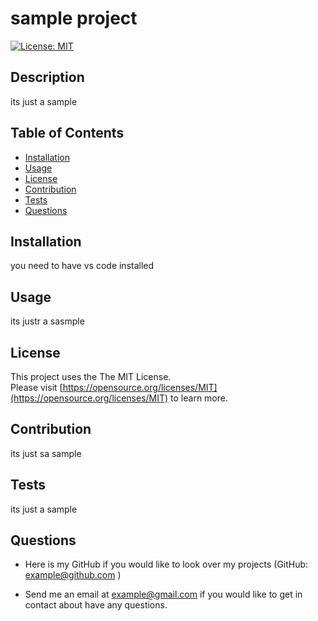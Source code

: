
  # sample project

  [![License: MIT](https://img.shields.io/badge/License-MIT-yellow.svg?style=for-the-badge&logo=appveyor&logoColor=violet)](https://opensource.org/licenses/MIT)

  ## Description

  its just a sample 

  ## Table of Contents
  * [Installation](#installation)
  * [Usage](#usage)
  * [License](#license)
  * [Contribution](#contribution)
  * [Tests](#tests)
  * [Questions](#questions)
  
  ## Installation

  you need to have vs code installed

  ## Usage

  its justr a sasmple

  ## License

  This project uses the The MIT License.  
  Please visit [https://opensource.org/licenses/MIT](https://opensource.org/licenses/MIT) to learn more.
  

  ## Contribution

  its just sa sample
  
  ## Tests 

  its just a sample
  
  ## Questions

  - Here is my GitHub if you would like to look over my projects (GitHub: [example@github.com](https://github.com/example@github.com)  )
 
  - Send me an email at example@gmail.com if you would like to get in contact about have any questions.


  
  